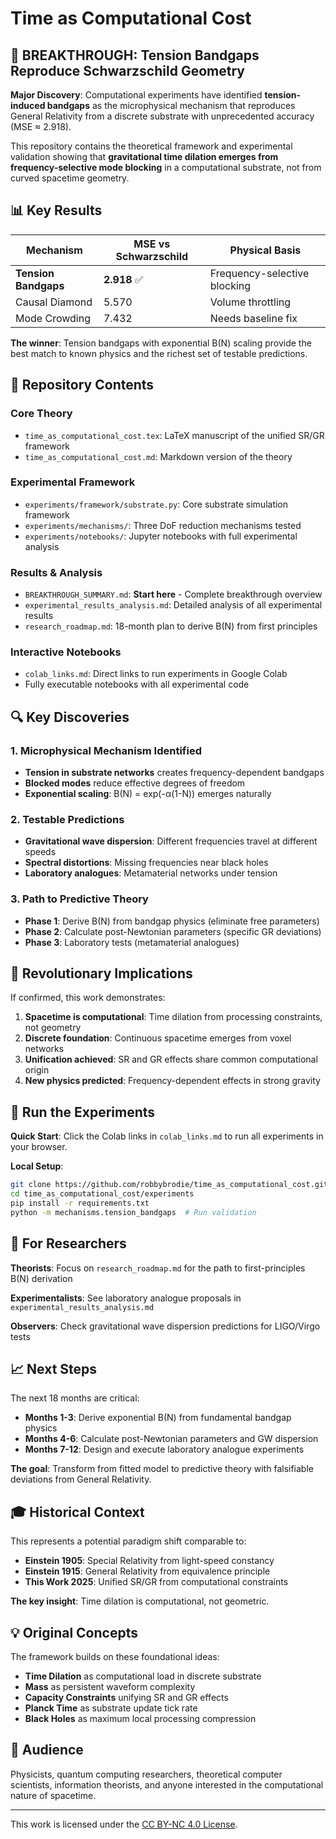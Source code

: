 # Time as Computational Cost

## 🚀 BREAKTHROUGH: Tension Bandgaps Reproduce Schwarzschild Geometry

**Major Discovery**: Computational experiments have identified **tension-induced bandgaps** as the microphysical mechanism that reproduces General Relativity from a discrete substrate with unprecedented accuracy (MSE ≈ 2.918).

This repository contains the theoretical framework and experimental validation showing that **gravitational time dilation emerges from frequency-selective mode blocking** in a computational substrate, not from curved spacetime geometry.

## 📊 Key Results

| Mechanism | MSE vs Schwarzschild | Physical Basis |
|-----------|---------------------|----------------|
| **Tension Bandgaps** | **2.918** ✅ | Frequency-selective blocking |
| Causal Diamond | 5.570 | Volume throttling |
| Mode Crowding | 7.432 | Needs baseline fix |

**The winner**: Tension bandgaps with exponential B(N) scaling provide the best match to known physics and the richest set of testable predictions.

## 📄 Repository Contents

### Core Theory
- `time_as_computational_cost.tex`: LaTeX manuscript of the unified SR/GR framework
- `time_as_computational_cost.md`: Markdown version of the theory

### Experimental Framework
- `experiments/framework/substrate.py`: Core substrate simulation framework
- `experiments/mechanisms/`: Three DoF reduction mechanisms tested
- `experiments/notebooks/`: Jupyter notebooks with full experimental analysis

### Results & Analysis
- `BREAKTHROUGH_SUMMARY.md`: **Start here** - Complete breakthrough overview
- `experimental_results_analysis.md`: Detailed analysis of all experimental results
- `research_roadmap.md`: 18-month plan to derive B(N) from first principles

### Interactive Notebooks
- `colab_links.md`: Direct links to run experiments in Google Colab
- Fully executable notebooks with all experimental code

## 🔍 Key Discoveries

### 1. Microphysical Mechanism Identified
- **Tension in substrate networks** creates frequency-dependent bandgaps
- **Blocked modes** reduce effective degrees of freedom
- **Exponential scaling**: B(N) = exp(-α(1-N)) emerges naturally

### 2. Testable Predictions
- **Gravitational wave dispersion**: Different frequencies travel at different speeds
- **Spectral distortions**: Missing frequencies near black holes  
- **Laboratory analogues**: Metamaterial networks under tension

### 3. Path to Predictive Theory
- **Phase 1**: Derive B(N) from bandgap physics (eliminate free parameters)
- **Phase 2**: Calculate post-Newtonian parameters (specific GR deviations)
- **Phase 3**: Laboratory tests (metamaterial analogues)

## 🎯 Revolutionary Implications

If confirmed, this work demonstrates:

1. **Spacetime is computational**: Time dilation from processing constraints, not geometry
2. **Discrete foundation**: Continuous spacetime emerges from voxel networks
3. **Unification achieved**: SR and GR effects share common computational origin
4. **New physics predicted**: Frequency-dependent effects in strong gravity

## 🔬 Run the Experiments

**Quick Start**: Click the Colab links in `colab_links.md` to run all experiments in your browser.

**Local Setup**: 
```bash
git clone https://github.com/robbybrodie/time_as_computational_cost.git
cd time_as_computational_cost/experiments
pip install -r requirements.txt
python -m mechanisms.tension_bandgaps  # Run validation
```

## 🧠 For Researchers

**Theorists**: Focus on `research_roadmap.md` for the path to first-principles B(N) derivation

**Experimentalists**: See laboratory analogue proposals in `experimental_results_analysis.md`

**Observers**: Check gravitational wave dispersion predictions for LIGO/Virgo tests

## 📈 Next Steps

The next 18 months are critical:
- **Months 1-3**: Derive exponential B(N) from fundamental bandgap physics
- **Months 4-6**: Calculate post-Newtonian parameters and GW dispersion
- **Months 7-12**: Design and execute laboratory analogue experiments

**The goal**: Transform from fitted model to predictive theory with falsifiable deviations from General Relativity.

## 🎓 Historical Context

This represents a potential paradigm shift comparable to:
- **Einstein 1905**: Special Relativity from light-speed constancy
- **Einstein 1915**: General Relativity from equivalence principle  
- **This Work 2025**: Unified SR/GR from computational constraints

**The key insight**: Time dilation is computational, not geometric.

## 💡 Original Concepts

The framework builds on these foundational ideas:
- **Time Dilation** as computational load in discrete substrate
- **Mass** as persistent waveform complexity  
- **Capacity Constraints** unifying SR and GR effects
- **Planck Time** as substrate update tick rate
- **Black Holes** as maximum local processing compression

## 🧠 Audience

Physicists, quantum computing researchers, theoretical computer scientists, information theorists, and anyone interested in the computational nature of spacetime.

---

This work is licensed under the [CC BY-NC 4.0 License](https://creativecommons.org/licenses/by-nc/4.0/).
